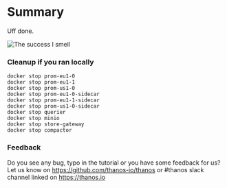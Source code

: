 # Summary

Uff done.

<img src="https://i.imgflip.com/4mw3l5.jpg" title="yoda" alt="The success I smell"/>

### Cleanup if you ran locally

```
docker stop prom-eu1-0
docker stop prom-eu1-1
docker stop prom-us1-0
docker stop prom-eu1-0-sidecar
docker stop prom-eu1-1-sidecar
docker stop prom-us1-0-sidecar
docker stop querier
docker stop minio
docker stop store-gateway
docker stop compactor
```

### Feedback

Do you see any bug, typo in the tutorial or you have some feedback for us?
Let us know on https://github.com/thanos-io/thanos or #thanos slack channel linked on https://thanos.io
